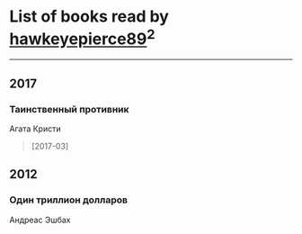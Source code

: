 # List of books read by [hawkeyepierce89](http://vk.com/id317314037)<sup>2</sup>
---

## 2017

### Таинственный противник
Агата Кристи
> [2017-03] 



## 2012

### Один триллион долларов
Андреас Эшбах



